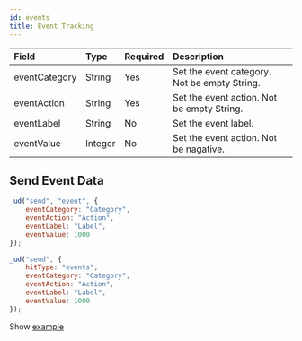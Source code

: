 ```yaml
---
id: events
title: Event Tracking
---
```


| Field         | Type    | Required | Description                                  |
| :------------ | :------ | :------- | :------------------------------------------- |
| eventCategory | String  | Yes      | Set the event category. Not be empty String. |
| eventAction   | String  | Yes      | Set the event action. Not be empty String.   |
| eventLabel    | String  | No       | Set the event label.                         |
| eventValue    | Integer | No       | Set the event action. Not be nagative.       |

## Send Event Data

```js
_ud("send", "event", {
    eventCategory: "Category",
    eventAction: "Action",
    eventLabel: "Label",
    eventValue: 1000
});
```

```js
_ud("send", {
    hitType: "events",
    eventCategory: "Category",
    eventAction: "Action",
    eventLabel: "Label",
    eventValue: 1000
});
```

Show [example](https://userdive.github.io/agent.js/simple/events.html)
